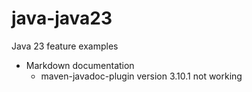 # java-java23
Java 23 feature examples

* Markdown documentation
  * maven-javadoc-plugin version 3.10.1 not working